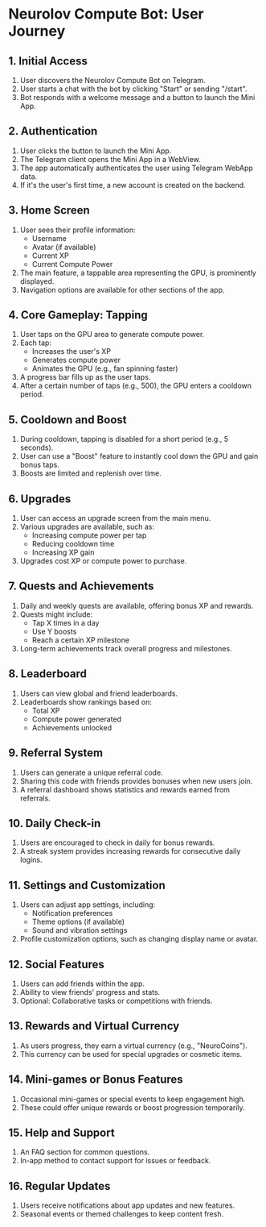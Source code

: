 # Neurolov Compute Bot: User Journey

## 1. Initial Access

1. User discovers the Neurolov Compute Bot on Telegram.
2. User starts a chat with the bot by clicking "Start" or sending "/start".
3. Bot responds with a welcome message and a button to launch the Mini App.

## 2. Authentication

1. User clicks the button to launch the Mini App.
2. The Telegram client opens the Mini App in a WebView.
3. The app automatically authenticates the user using Telegram WebApp data.
4. If it's the user's first time, a new account is created on the backend.

## 3. Home Screen

1. User sees their profile information:
   - Username
   - Avatar (if available)
   - Current XP
   - Current Compute Power
2. The main feature, a tappable area representing the GPU, is prominently displayed.
3. Navigation options are available for other sections of the app.

## 4. Core Gameplay: Tapping

1. User taps on the GPU area to generate compute power.
2. Each tap:
   - Increases the user's XP
   - Generates compute power
   - Animates the GPU (e.g., fan spinning faster)
3. A progress bar fills up as the user taps.
4. After a certain number of taps (e.g., 500), the GPU enters a cooldown period.

## 5. Cooldown and Boost

1. During cooldown, tapping is disabled for a short period (e.g., 5 seconds).
2. User can use a "Boost" feature to instantly cool down the GPU and gain bonus taps.
3. Boosts are limited and replenish over time.

## 6. Upgrades

1. User can access an upgrade screen from the main menu.
2. Various upgrades are available, such as:
   - Increasing compute power per tap
   - Reducing cooldown time
   - Increasing XP gain
3. Upgrades cost XP or compute power to purchase.

## 7. Quests and Achievements

1. Daily and weekly quests are available, offering bonus XP and rewards.
2. Quests might include:
   - Tap X times in a day
   - Use Y boosts
   - Reach a certain XP milestone
3. Long-term achievements track overall progress and milestones.

## 8. Leaderboard

1. Users can view global and friend leaderboards.
2. Leaderboards show rankings based on:
   - Total XP
   - Compute power generated
   - Achievements unlocked

## 9. Referral System

1. Users can generate a unique referral code.
2. Sharing this code with friends provides bonuses when new users join.
3. A referral dashboard shows statistics and rewards earned from referrals.

## 10. Daily Check-in

1. Users are encouraged to check in daily for bonus rewards.
2. A streak system provides increasing rewards for consecutive daily logins.

## 11. Settings and Customization

1. Users can adjust app settings, including:
   - Notification preferences
   - Theme options (if available)
   - Sound and vibration settings
2. Profile customization options, such as changing display name or avatar.

## 12. Social Features

1. Users can add friends within the app.
2. Ability to view friends' progress and stats.
3. Optional: Collaborative tasks or competitions with friends.

## 13. Rewards and Virtual Currency

1. As users progress, they earn a virtual currency (e.g., "NeuroCoins").
2. This currency can be used for special upgrades or cosmetic items.

## 14. Mini-games or Bonus Features

1. Occasional mini-games or special events to keep engagement high.
2. These could offer unique rewards or boost progression temporarily.

## 15. Help and Support

1. An FAQ section for common questions.
2. In-app method to contact support for issues or feedback.

## 16. Regular Updates

1. Users receive notifications about app updates and new features.
2. Seasonal events or themed challenges to keep content fresh.
